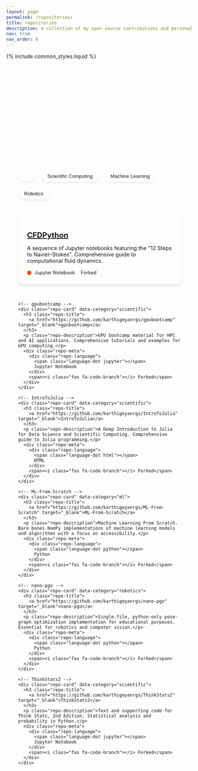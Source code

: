 ```yaml
---
layout: page
permalink: /repositories/
title: repositories
description: A collection of my open source contributions and personal projects.
nav: true
nav_order: 6
---
```


{% include common_styles.liquid %}

<!-- Repository page style -->
<style>
.repo-container {
  max-width: 1200px;
  margin: 0 auto;
  padding: 2rem;
}

.repo-header {
  text-align: center;
  margin-bottom: 3rem;
  padding: 2rem;
  background: linear-gradient(45deg, var(--global-theme-color), var(--global-hover-color));
  border-radius: 15px;
  color: white;
  position: relative;
  overflow: hidden;
}

.repo-header::before {
  content: '';
  position: absolute;
  top: 0;
  left: 0;
  right: 0;
  bottom: 0;
  background: linear-gradient(45deg, transparent, rgba(255, 255, 255, 0.1));
  transform: translateX(-100%);
  animation: shine 3s infinite;
}

@keyframes shine {
  100% { transform: translateX(100%); }
}

.repo-categories {
  display: flex;
  flex-wrap: wrap;
  gap: 1rem;
  margin-bottom: 2rem;
}

.category-button {
  padding: 0.5rem 1rem;
  border: none;
  border-radius: 20px;
  background: var(--global-bg-color);
  color: var(--global-text-color);
  cursor: pointer;
  transition: all 0.3s ease;
  box-shadow: 0 2px 4px rgba(0, 0, 0, 0.1);
}

.category-button:hover,
.category-button.active {
  background: var(--global-theme-color);
  color: white;
  transform: translateY(-2px);
}

.repo-grid {
  display: grid;
  grid-template-columns: repeat(auto-fill, minmax(300px, 1fr));
  gap: 2rem;
}

.repo-card {
  background: var(--global-bg-color);
  border-radius: 15px;
  padding: 1.5rem;
  box-shadow: 0 4px 6px rgba(0, 0, 0, 0.1);
  transition: all 0.3s ease;
  position: relative;
  overflow: hidden;
}

.repo-card::before {
  content: '';
  position: absolute;
  top: 0;
  left: 0;
  width: 100%;
  height: 4px;
  background: linear-gradient(90deg, var(--global-theme-color), var(--global-hover-color));
}

.repo-card:hover {
  transform: translateY(-5px);
  box-shadow: 0 8px 12px rgba(0, 0, 0, 0.15);
}

.repo-title {
  font-size: 1.25rem;
  margin-bottom: 0.5rem;
  color: var(--global-theme-color);
}

.repo-description {
  font-size: 0.9rem;
  color: var(--global-text-color);
  margin-bottom: 1rem;
}

.repo-meta {
  display: flex;
  align-items: center;
  gap: 1rem;
  font-size: 0.8rem;
  color: var(--global-text-color-light);
}

.repo-meta i {
  color: var(--global-theme-color);
}

.repo-language {
  display: flex;
  align-items: center;
  gap: 0.5rem;
}

.language-dot {
  width: 12px;
  height: 12px;
  border-radius: 50%;
}

.language-dot.python { background: #3572A5; }
.language-dot.jupyter { background: #DA5B0B; }
.language-dot.html { background: #e34c26; }

@media (max-width: 768px) {
  .repo-container {
    padding: 1rem;
  }
  
  .repo-grid {
    grid-template-columns: 1fr;
  }
  
  .repo-categories {
    justify-content: center;
  }
}

/* Dark mode enhancements */
@media (prefers-color-scheme: dark) {
  .repo-card {
    background: var(--global-bg-color);
    box-shadow: 0 4px 6px rgba(0, 0, 0, 0.2);
  }
  
  .category-button {
    background: rgba(255, 255, 255, 0.1);
  }
}
</style>

<div class="repo-container">
  <div class="repo-header">
    <h1>GitHub Repositories</h1>
    <p>Exploring the intersection of scientific computing, robotics, and machine learning</p>
  </div>

  <div class="repo-categories">
    <button class="category-button active" data-category="all">All</button>
    <button class="category-button" data-category="scientific">Scientific Computing</button>
    <button class="category-button" data-category="ml">Machine Learning</button>
    <button class="category-button" data-category="robotics">Robotics</button>
  </div>

  <div class="repo-grid">
    <!-- CFDPython -->
    <div class="repo-card" data-category="scientific">
      <h3 class="repo-title">
        <a href="https://github.com/karthigeyanrgs/CFDPython" target="_blank">CFDPython</a>
      </h3>
      <p class="repo-description">A sequence of Jupyter notebooks featuring the "12 Steps to Navier-Stokes". Comprehensive guide to computational fluid dynamics.</p>
      <div class="repo-meta">
        <div class="repo-language">
          <span class="language-dot jupyter"></span>
          Jupyter Notebook
        </div>
        <span><i class="fas fa-code-branch"></i> Forked</span>
      </div>
    </div>

    <!-- gpubootcamp -->
    <div class="repo-card" data-category="scientific">
      <h3 class="repo-title">
        <a href="https://github.com/karthigeyanrgs/gpubootcamp" target="_blank">gpubootcamp</a>
      </h3>
      <p class="repo-description">GPU bootcamp material for HPC and AI applications. Comprehensive tutorials and examples for GPU computing.</p>
      <div class="repo-meta">
        <div class="repo-language">
          <span class="language-dot jupyter"></span>
          Jupyter Notebook
        </div>
        <span><i class="fas fa-code-branch"></i> Forked</span>
      </div>
    </div>

    <!-- IntroToJulia -->
    <div class="repo-card" data-category="scientific">
      <h3 class="repo-title">
        <a href="https://github.com/karthigeyanrgs/IntroToJulia" target="_blank">IntroToJulia</a>
      </h3>
      <p class="repo-description">A Deep Introduction to Julia for Data Science and Scientific Computing. Comprehensive guide to Julia programming.</p>
      <div class="repo-meta">
        <div class="repo-language">
          <span class="language-dot html"></span>
          HTML
        </div>
        <span><i class="fas fa-code-branch"></i> Forked</span>
      </div>
    </div>

    <!-- ML-From-Scratch -->
    <div class="repo-card" data-category="ml">
      <h3 class="repo-title">
        <a href="https://github.com/karthigeyanrgs/ML-From-Scratch" target="_blank">ML-From-Scratch</a>
      </h3>
      <p class="repo-description">Machine Learning From Scratch. Bare bones NumPy implementations of machine learning models and algorithms with a focus on accessibility.</p>
      <div class="repo-meta">
        <div class="repo-language">
          <span class="language-dot python"></span>
          Python
        </div>
        <span><i class="fas fa-code-branch"></i> Forked</span>
      </div>
    </div>

    <!-- nano-pgo -->
    <div class="repo-card" data-category="robotics">
      <h3 class="repo-title">
        <a href="https://github.com/karthigeyanrgs/nano-pgo" target="_blank">nano-pgo</a>
      </h3>
      <p class="repo-description">Single-file, python-only pose-graph optimization implementation for educational purposes. Essential for robotics and computer vision.</p>
      <div class="repo-meta">
        <div class="repo-language">
          <span class="language-dot python"></span>
          Python
        </div>
        <span><i class="fas fa-code-branch"></i> Forked</span>
      </div>
    </div>

    <!-- ThinkStats2 -->
    <div class="repo-card" data-category="scientific">
      <h3 class="repo-title">
        <a href="https://github.com/karthigeyanrgs/ThinkStats2" target="_blank">ThinkStats2</a>
      </h3>
      <p class="repo-description">Text and supporting code for Think Stats, 2nd Edition. Statistical analysis and probability in Python.</p>
      <div class="repo-meta">
        <div class="repo-language">
          <span class="language-dot jupyter"></span>
          Jupyter Notebook
        </div>
        <span><i class="fas fa-code-branch"></i> Forked</span>
      </div>
    </div>
  </div>
</div>

<script>
document.addEventListener('DOMContentLoaded', function() {
  const categoryButtons = document.querySelectorAll('.category-button');
  const repoCards = document.querySelectorAll('.repo-card');

  categoryButtons.forEach(button => {
    button.addEventListener('click', () => {
      // Update active button
      categoryButtons.forEach(btn => btn.classList.remove('active'));
      button.classList.add('active');

      // Filter repositories
      const category = button.dataset.category;
      repoCards.forEach(card => {
        if (category === 'all' || card.dataset.category === category) {
          card.style.display = 'block';
          card.style.animation = 'fadeIn 0.5s ease-out forwards';
        } else {
          card.style.display = 'none';
        }
      });
    });
  });

  // Add animation on scroll
  const observer = new IntersectionObserver((entries) => {
    entries.forEach(entry => {
      if (entry.isIntersecting) {
        entry.target.style.animation = 'fadeIn 0.5s ease-out forwards';
        observer.unobserve(entry.target);
      }
    });
  }, {
    threshold: 0.1
  });

  repoCards.forEach(card => observer.observe(card));
});
</script>
